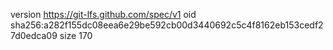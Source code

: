 version https://git-lfs.github.com/spec/v1
oid sha256:a282f155dc08eea6e29be592cb00d3440692c5c4f8162eb153cedf27d0edca09
size 170
